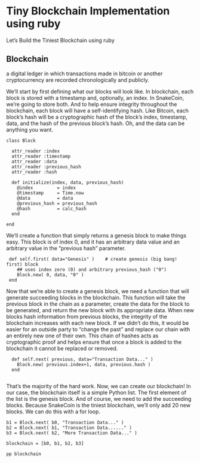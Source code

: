 # Tiny Blockchain Implementation using ruby
Let’s Build the Tiniest Blockchain using ruby

## Blockchain
a digital ledger in which transactions made in bitcoin or another cryptocurrency are recorded chronologically and publicly.

We’ll start by first defining what our blocks will look like. In blockchain, each block is stored with a timestamp and, optionally, an index. In SnakeCoin, we’re going to store both. And to help ensure integrity throughout the blockchain, each block will have a self-identifying hash. Like Bitcoin, each block’s hash will be a cryptographic hash of the block’s index, timestamp, data, and the hash of the previous block’s hash. Oh, and the data can be anything you want.

```
class Block

  attr_reader :index
  attr_reader :timestamp
  attr_reader :data
  attr_reader :previous_hash
  attr_reader :hash

  def initialize(index, data, previous_hash)
    @index         = index
    @timestamp     = Time.now
    @data          = data
    @previous_hash = previous_hash
    @hash          = calc_hash
  end
  
end 

```

We’ll create a function that simply returns a genesis block to make things easy. 
This block is of index 0, and it has an arbitrary data value and an arbitrary value in the “previous hash” parameter.

```
 def self.first( data="Genesis" )    # create genesis (big bang! first) block
    ## uses index zero (0) and arbitrary previous_hash ("0")
    Block.new( 0, data, "0" )
 end

```

Now that we’re able to create a genesis block,
we need a function that will generate succeeding blocks in the blockchain. This function will take the previous block in the chain as a parameter,
create the data for the block to be generated, and return the new block with its appropriate data. When new blocks hash 
information from previous blocks, the integrity of the blockchain increases with each new block.
If we didn’t do this, it would be easier for an outside party to “change the past” and replace our chain with an entirely new
one of their own. This chain of hashes acts as cryptographic proof and helps ensure that once a block is added to the 
blockchain it cannot be replaced or removed.

```
  def self.next( previous, data="Transaction Data..." )
    Block.new( previous.index+1, data, previous.hash )
  end
  
```

That’s the majority of the hard work. Now, we can create our blockchain! In our case, the blockchain itself is a simple
Python list. The first element of the list is the genesis block. And of course, we need to add the succeeding blocks.
Because SnakeCoin is the tiniest blockchain, we’ll only add 20 new blocks. We can do this with a for loop.

```b0 = Block.first( "Genesis" )
b1 = Block.next( b0, "Transaction Data..." )
b2 = Block.next( b1, "Transaction Data......" )
b3 = Block.next( b2, "More Transaction Data..." )

blockchain = [b0, b1, b2, b3]

pp blockchain
```

